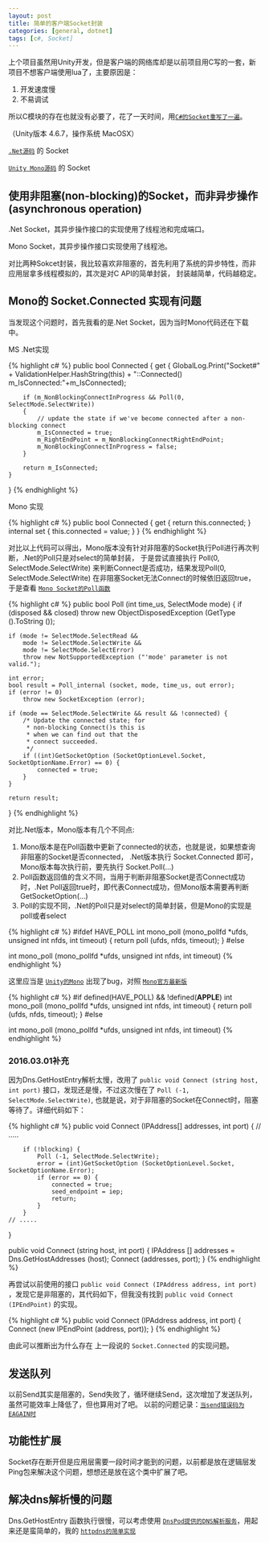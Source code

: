 ```yaml
---
layout: post
title: 简单的客户端Socket封装
categories: [general, dotnet]
tags: [c#, Socket]
---
```


上个项目虽然用Unity开发，但是客户端的网络库却是以前项目用C写的一套，新项目不想客户端使用lua了，主要原因是：

1. 开发速度慢
1. 不易调试

所以C模块的存在也就没有必要了，花了一天时间，用[`C#的Socket重写了一遍`]。

（Unity版本 4.6.7，操作系统 MacOSX）

[`.Net源码`] 的 Socket

[`Unity Mono源码`]  的 Socket



## 使用非阻塞(non-blocking)的Socket，而非异步操作(asynchronous operation) ##

.Net Socket，其异步操作接口的实现使用了线程池和完成端口。

Mono Socket，其异步操作接口实现使用了线程池。

对比两种Sokcet封装，我比较喜欢非阻塞的，首先利用了系统的异步特性，而非应用层拿多线程模拟的，其次是对C API的简单封装，
封装越简单，代码越稳定。

## Mono的 Socket.Connected 实现有问题 ##

当发现这个问题时，首先我看的是.Net Socket，因为当时Mono代码还在下载中。

MS .Net实现
    
{% highlight c# %}
public bool Connected {
    get {
        GlobalLog.Print("Socket#" + ValidationHelper.HashString(this) + "::Connected() m_IsConnected:"+m_IsConnected);

        if (m_NonBlockingConnectInProgress && Poll(0, SelectMode.SelectWrite))
        {
            // update the state if we've become connected after a non-blocking connect
            m_IsConnected = true;
            m_RightEndPoint = m_NonBlockingConnectRightEndPoint;
            m_NonBlockingConnectInProgress = false;
        }

        return m_IsConnected;
    }
}
{% endhighlight %}

Mono 实现

{% highlight c# %}
public bool Connected
{
	get
	{
		return this.connected;
	}
	internal set
	{
		this.connected = value;
	}
}
{% endhighlight %}

对比以上代码可以得出，Mono版本没有针对非阻塞的Socket执行Poll进行再次判断，.Net的Poll只是对select的简单封装，
于是尝试直接执行 Poll(0, SelectMode.SelectWrite) 来判断Connect是否成功，结果发现Poll(0, SelectMode.SelectWrite)
在非阻塞Socket无法Connect的时候依旧返回true， 于是查看
[`Mono Socket的Poll函数`](https://github.com/Unity-Technologies/mono/blob/unity-staging/mcs/class/System/System.Net.Sockets/Socket.cs)

{% highlight c# %}
public bool Poll (int time_us, SelectMode mode)
{
	if (disposed && closed)
		throw new ObjectDisposedException (GetType ().ToString ());

	if (mode != SelectMode.SelectRead &&
	    mode != SelectMode.SelectWrite &&
	    mode != SelectMode.SelectError)
		throw new NotSupportedException ("'mode' parameter is not valid.");

	int error;
	bool result = Poll_internal (socket, mode, time_us, out error);
	if (error != 0)
		throw new SocketException (error);

	if (mode == SelectMode.SelectWrite && result && !connected) {
		/* Update the connected state; for
		 * non-blocking Connect()s this is
		 * when we can find out that the
		 * connect succeeded.
		 */
		if ((int)GetSocketOption (SocketOptionLevel.Socket, SocketOptionName.Error) == 0) {
			connected = true;
		}
	}
	
	return result;
}
{% endhighlight %}

对比.Net版本，Mono版本有几个不同点:

1. Mono版本是在Poll函数中更新了connected的状态，也就是说，如果想查询非阻塞的Socket是否connected，
.Net版本执行 Socket.Connected 即可，Mono版本每次执行前，要先执行 Socket.Poll(...)
1. Poll函数返回值的含义不同，当用于判断非阻塞Socket是否Connect成功时，.Net Poll返回true时，即代表Connect成功，但Mono版本需要再判断GetSocketOption(...)
1. Poll的实现不同，.Net的Poll只是对select的简单封装，但是Mono的实现是poll或者select

{% highlight c# %}
#ifdef HAVE_POLL
int
mono_poll (mono_pollfd *ufds, unsigned int nfds, int timeout)
{
	return poll (ufds, nfds, timeout);
}
#else

int
mono_poll (mono_pollfd *ufds, unsigned int nfds, int timeout) 
{% endhighlight %}

这里应当是 [`Unity的Mono`](https://github.com/Unity-Technologies/mono/blob/unity-4.6-staging/mono/utils/mono-poll.c) 出现了bug，对照 [`Mono官方最新版`](https://github.com/mono/mono/blob/88d2b9da2a87b4e5c82abaea4e5110188d49601d/mono/utils/mono-poll.c)

{% highlight c# %}
#if defined(HAVE_POLL) && !defined(__APPLE__)
int
mono_poll (mono_pollfd *ufds, unsigned int nfds, int timeout)
{
	return poll (ufds, nfds, timeout);
}
#else

int
mono_poll (mono_pollfd *ufds, unsigned int nfds, int timeout)
{% endhighlight %}


### 2016.03.01补充 ###
因为Dns.GetHostEntry解析太慢，改用了 `public void Connect (string host, int port)` 接口，发现还是慢，不过这次慢在了 `Poll (-1, SelectMode.SelectWrite)`, 也就是说，对于非阻塞的Socket在Connect时，阻塞等待了。详细代码如下：

{% highlight c# %}
public void Connect (IPAddress[] addresses, int port)
{
	// .....
		
		if (!blocking) {
			Poll (-1, SelectMode.SelectWrite);
			error = (int)GetSocketOption (SocketOptionLevel.Socket, SocketOptionName.Error);
			if (error == 0) {
				connected = true;
				seed_endpoint = iep;
				return;
			}
		}
	// .....
}

public void Connect (string host, int port)
{
	IPAddress [] addresses = Dns.GetHostAddresses (host);
	Connect (addresses, port);
}
{% endhighlight %}


再尝试以前使用的接口 `public void Connect (IPAddress address, int port)` ，发现它是非阻塞的，其代码如下，但我没有找到 `public void Connect (IPEndPoint)` 的实现。

{% highlight c# %}
public void Connect (IPAddress address, int port)
{
	Connect (new IPEndPoint (address, port));
}
{% endhighlight %}

由此可以推断出为什么存在 上一段说的 `Socket.Connected` 的实现问题。


## 发送队列 ##
以前Send其实是阻塞的，Send失败了，循环继续Send，这次增加了发送队列，虽然可能效率上降低了，但也算用对了吧。
以前的问题记录：[`当send错误码为EAGAIN时`]

## 功能性扩展 ##
Socket存在断开但是应用层需要一段时间才能到的问题，以前都是放在逻辑层发Ping包来解决这个问题，想想还是放在这个类中扩展了吧。

## 解决dns解析慢的问题 ##
Dns.GetHostEntry 函数执行很慢，可以考虑使用 [`DnsPod提供的DNS解析服务`]，用起来还是蛮简单的，我的 [`httpdns的简单实现`]

[`.Net源码`]: http://referencesource.microsoft.com
[`Unity Mono源码`]: https://github.com/Unity-Technologies/mono
[`当send错误码为EAGAIN时`]: 2013-12-28-epoll_socket
[`C#的Socket重写了一遍`]: https://github.com/dpull/UnityUtils/blob/master/PackageSocket.cs
[`DnsPod提供的DNS解析服务`]: https://www.dnspod.cn/httpdns
[`httpdns的简单实现`]: https://github.com/dpull/UnityUtils/blob/master/DNS.cs